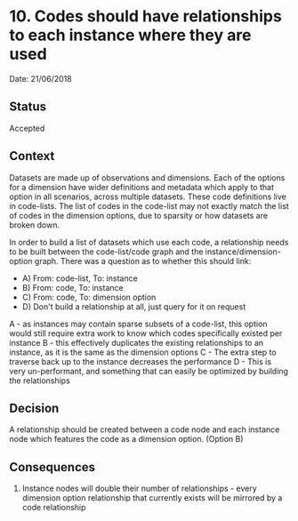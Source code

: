 # 10. Codes should have relationships to each instance where they are used

Date: 21/06/2018

## Status

Accepted

## Context

Datasets are made up of observations and dimensions. Each of the options for a
dimension have wider definitions and metadata which apply to that option in all
scenarios, across multiple datasets. These code definitions live in code-lists.
The list of codes in the code-list may not exactly match the list of codes in
the dimension options, due to sparsity or how datasets are broken down.

In order to build a list of datasets which use each code, a relationship needs
to be built between the code-list/code graph and the instance/dimension-option
graph. There was a question as to whether this should link:

- A) From: code-list, To: instance
- B) From: code, To: instance
- C) From: code, To: dimension option
- D) Don't build a relationship at all, just query for it on request

A - as instances may contain sparse subsets of a code-list, this option would
still require extra work to know which codes specifically existed per instance
B - this effectively duplicates the existing relationships to an instance, as
it is the same as the dimension options
C - The extra step to traverse back up to the instance decreases the performance
D - This is very un-performant, and something that can easily be optimized by 
building the relationships

## Decision

A relationship should be created between a code node and each instance node which
features the code as a dimension option. (Option B)

## Consequences

1. Instance nodes will double their number of relationships - every dimension
option relationship that currently exists will be mirrored by a code relationship
